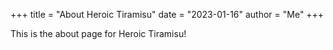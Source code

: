 +++
title = "About Heroic Tiramisu"
date = "2023-01-16"
author = "Me"
+++

This is the about page for Heroic Tiramisu!